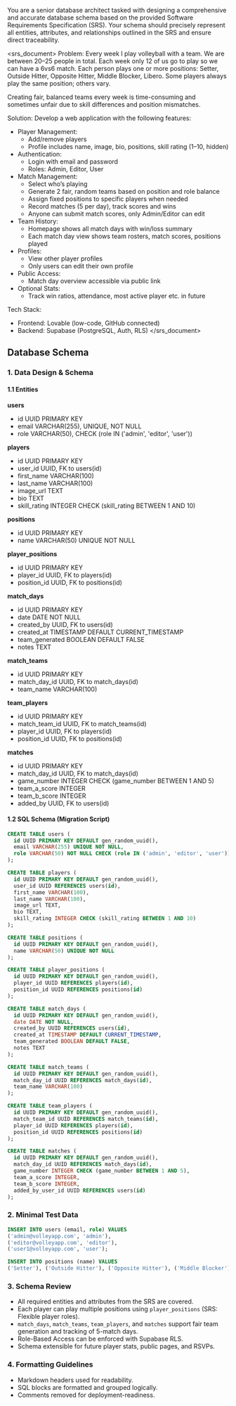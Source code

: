 You are a senior database architect tasked with designing a comprehensive and accurate database schema based on the provided Software Requirements Specification (SRS). Your schema should precisely represent all entities, attributes, and relationships outlined in the SRS and ensure direct traceability.

<srs_document>
Problem:
Every week I play volleyball with a team. We are between 20–25 people in total. Each week only 12 of us go to play so we can have a 6vs6 match. Each person plays one or more positions: Setter, Outside Hitter, Opposite Hitter, Middle Blocker, Libero. Some players always play the same position; others vary.

Creating fair, balanced teams every week is time-consuming and sometimes unfair due to skill differences and position mismatches.

Solution:
Develop a web application with the following features:

- Player Management:
  - Add/remove players
  - Profile includes name, image, bio, positions, skill rating (1–10, hidden)
- Authentication:
  - Login with email and password
  - Roles: Admin, Editor, User
- Match Management:
  - Select who’s playing
  - Generate 2 fair, random teams based on position and role balance
  - Assign fixed positions to specific players when needed
  - Record matches (5 per day), track scores and wins
  - Anyone can submit match scores, only Admin/Editor can edit
- Team History:
  - Homepage shows all match days with win/loss summary
  - Each match day view shows team rosters, match scores, positions played
- Profiles:
  - View other player profiles
  - Only users can edit their own profile
- Public Access:
  - Match day overview accessible via public link
- Optional Stats:
  - Track win ratios, attendance, most active player etc. in future

Tech Stack:
- Frontend: Lovable (low-code, GitHub connected)
- Backend: Supabase (PostgreSQL, Auth, RLS)
</srs_document>

## Database Schema

### 1. Data Design & Schema

#### 1.1 Entities

**users**
- id UUID PRIMARY KEY
- email VARCHAR(255), UNIQUE, NOT NULL
- role VARCHAR(50), CHECK (role IN ('admin', 'editor', 'user'))

**players**
- id UUID PRIMARY KEY
- user_id UUID, FK to users(id)
- first_name VARCHAR(100)
- last_name VARCHAR(100)
- image_url TEXT
- bio TEXT
- skill_rating INTEGER CHECK (skill_rating BETWEEN 1 AND 10)

**positions**
- id UUID PRIMARY KEY
- name VARCHAR(50) UNIQUE NOT NULL

**player_positions**
- id UUID PRIMARY KEY
- player_id UUID, FK to players(id)
- position_id UUID, FK to positions(id)

**match_days**
- id UUID PRIMARY KEY
- date DATE NOT NULL
- created_by UUID, FK to users(id)
- created_at TIMESTAMP DEFAULT CURRENT_TIMESTAMP
- team_generated BOOLEAN DEFAULT FALSE
- notes TEXT

**match_teams**
- id UUID PRIMARY KEY
- match_day_id UUID, FK to match_days(id)
- team_name VARCHAR(100)

**team_players**
- id UUID PRIMARY KEY
- match_team_id UUID, FK to match_teams(id)
- player_id UUID, FK to players(id)
- position_id UUID, FK to positions(id)

**matches**
- id UUID PRIMARY KEY
- match_day_id UUID, FK to match_days(id)
- game_number INTEGER CHECK (game_number BETWEEN 1 AND 5)
- team_a_score INTEGER
- team_b_score INTEGER
- added_by UUID, FK to users(id)

#### 1.2 SQL Schema (Migration Script)
```sql
CREATE TABLE users (
  id UUID PRIMARY KEY DEFAULT gen_random_uuid(),
  email VARCHAR(255) UNIQUE NOT NULL,
  role VARCHAR(50) NOT NULL CHECK (role IN ('admin', 'editor', 'user'))
);

CREATE TABLE players (
  id UUID PRIMARY KEY DEFAULT gen_random_uuid(),
  user_id UUID REFERENCES users(id),
  first_name VARCHAR(100),
  last_name VARCHAR(100),
  image_url TEXT,
  bio TEXT,
  skill_rating INTEGER CHECK (skill_rating BETWEEN 1 AND 10)
);

CREATE TABLE positions (
  id UUID PRIMARY KEY DEFAULT gen_random_uuid(),
  name VARCHAR(50) UNIQUE NOT NULL
);

CREATE TABLE player_positions (
  id UUID PRIMARY KEY DEFAULT gen_random_uuid(),
  player_id UUID REFERENCES players(id),
  position_id UUID REFERENCES positions(id)
);

CREATE TABLE match_days (
  id UUID PRIMARY KEY DEFAULT gen_random_uuid(),
  date DATE NOT NULL,
  created_by UUID REFERENCES users(id),
  created_at TIMESTAMP DEFAULT CURRENT_TIMESTAMP,
  team_generated BOOLEAN DEFAULT FALSE,
  notes TEXT
);

CREATE TABLE match_teams (
  id UUID PRIMARY KEY DEFAULT gen_random_uuid(),
  match_day_id UUID REFERENCES match_days(id),
  team_name VARCHAR(100)
);

CREATE TABLE team_players (
  id UUID PRIMARY KEY DEFAULT gen_random_uuid(),
  match_team_id UUID REFERENCES match_teams(id),
  player_id UUID REFERENCES players(id),
  position_id UUID REFERENCES positions(id)
);

CREATE TABLE matches (
  id UUID PRIMARY KEY DEFAULT gen_random_uuid(),
  match_day_id UUID REFERENCES match_days(id),
  game_number INTEGER CHECK (game_number BETWEEN 1 AND 5),
  team_a_score INTEGER,
  team_b_score INTEGER,
  added_by_user_id UUID REFERENCES users(id)
);
```

### 2. Minimal Test Data
```sql
INSERT INTO users (email, role) VALUES
('admin@volleyapp.com', 'admin'),
('editor@volleyapp.com', 'editor'),
('user1@volleyapp.com', 'user');

INSERT INTO positions (name) VALUES
('Setter'), ('Outside Hitter'), ('Opposite Hitter'), ('Middle Blocker'), ('Libero');
```

### 3. Schema Review
- All required entities and attributes from the SRS are covered.
- Each player can play multiple positions using `player_positions` (SRS: Flexible player roles).
- `match_days`, `match_teams`, `team_players`, and `matches` support fair team generation and tracking of 5-match days.
- Role-Based Access can be enforced with Supabase RLS.
- Schema extensible for future player stats, public pages, and RSVPs.

### 4. Formatting Guidelines
- Markdown headers used for readability.
- SQL blocks are formatted and grouped logically.
- Comments removed for deployment-readiness.
